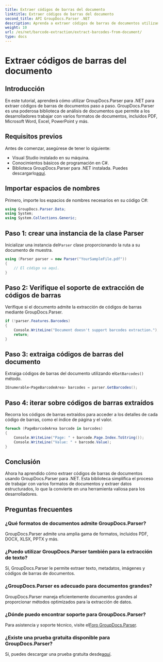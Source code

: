 ```yaml
---
title: Extraer códigos de barras del documento
linktitle: Extraer códigos de barras del documento
second_title: API GroupDocs.Parser .NET
description: Aprenda a extraer códigos de barras de documentos utilizando GroupDocs.Parser para .NET. Mejore sus capacidades de procesamiento de documentos sin esfuerzo.
weight: 10
url: /es/net/barcode-extraction/extract-barcodes-from-document/
type: docs
---
```

# Extraer códigos de barras del documento

## Introducción
En este tutorial, aprenderá cómo utilizar GroupDocs.Parser para .NET para extraer códigos de barras de documentos paso a paso. GroupDocs.Parser es una poderosa biblioteca de análisis de documentos que permite a los desarrolladores trabajar con varios formatos de documentos, incluidos PDF, Microsoft Word, Excel, PowerPoint y más.
## Requisitos previos
Antes de comenzar, asegúrese de tener lo siguiente:
- Visual Studio instalado en su máquina.
- Conocimientos básicos de programación en C#.
-  Biblioteca GroupDocs.Parser para .NET instalada. Puedes descargarlo[aquí](https://releases.groupdocs.com/parser/net/).

## Importar espacios de nombres
Primero, importe los espacios de nombres necesarios en su código C#:
```csharp
using GroupDocs.Parser.Data;
using System;
using System.Collections.Generic;
```
## Paso 1: crear una instancia de la clase Parser
 Inicializar una instancia del`Parser` clase proporcionando la ruta a su documento de muestra.
```csharp
using (Parser parser = new Parser("YourSampleFile.pdf"))
{
    // El código va aquí.
}
```
## Paso 2: Verifique el soporte de extracción de códigos de barras
Verifique si el documento admite la extracción de códigos de barras mediante GroupDocs.Parser.
```csharp
if (!parser.Features.Barcodes)
{
    Console.WriteLine("Document doesn't support barcodes extraction.");
    return;
}
```
## Paso 3: extraiga códigos de barras del documento
 Extraiga códigos de barras del documento utilizando el`GetBarcodes()` método.
```csharp
IEnumerable<PageBarcodeArea> barcodes = parser.GetBarcodes();
```
## Paso 4: iterar sobre códigos de barras extraídos
Recorra los códigos de barras extraídos para acceder a los detalles de cada código de barras, como el índice de página y el valor.
```csharp
foreach (PageBarcodeArea barcode in barcodes)
{
    Console.WriteLine("Page: " + barcode.Page.Index.ToString());
    Console.WriteLine("Value: " + barcode.Value);
}
```

## Conclusión
Ahora ha aprendido cómo extraer códigos de barras de documentos usando GroupDocs.Parser para .NET. Esta biblioteca simplifica el proceso de trabajar con varios formatos de documentos y extraer datos estructurados, lo que la convierte en una herramienta valiosa para los desarrolladores.

## Preguntas frecuentes
### ¿Qué formatos de documentos admite GroupDocs.Parser?
GroupDocs.Parser admite una amplia gama de formatos, incluidos PDF, DOCX, XLSX, PPTX y más.
### ¿Puedo utilizar GroupDocs.Parser también para la extracción de texto?
Sí, GroupDocs.Parser le permite extraer texto, metadatos, imágenes y códigos de barras de documentos.
### ¿GroupDocs.Parser es adecuado para documentos grandes?
GroupDocs.Parser maneja eficientemente documentos grandes al proporcionar métodos optimizados para la extracción de datos.
### ¿Dónde puedo encontrar soporte para GroupDocs.Parser?
 Para asistencia y soporte técnico, visite el[Foro GroupDocs.Parser](https://forum.groupdocs.com/c/parser/17).
### ¿Existe una prueba gratuita disponible para GroupDocs.Parser?
 Sí, puedes descargar una prueba gratuita desde[aquí](https://releases.groupdocs.com/).